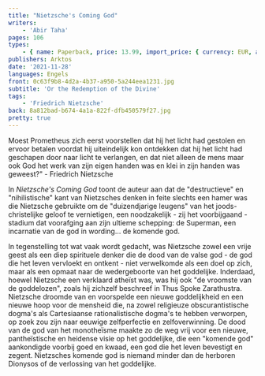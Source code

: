 ```yaml
---
title: "Nietzsche's Coming God"
writers:
    - 'Abir Taha'
pages: 106
types:
    - { name: Paperback, price: 13.99, import_price: { currency: EUR, amount: 10.56 }, isbn: 978-1-907166-90-7 }
publishers: Arktos
date: '2021-11-28'
languages: Engels
front: 0c63f9b8-4d2a-4b37-a950-5a244eea1231.jpg
subtitle: 'Or the Redemption of the Divine'
tags:
    - 'Friedrich Nietzsche'
back: 8a812bad-b674-4a1a-822f-dfb450579f27.jpg
pretty: true
---
```


Moest Prometheus zich eerst voorstellen dat hij het licht had gestolen en ervoor betalen voordat hij uiteindelijk kon ontdekken dat hij het licht had geschapen door naar licht te verlangen, en dat niet alleen de mens maar ook God het werk van zijn eigen handen was en klei in zijn handen was geweest?" - Friedrich Nietzsche

In *Nietzsche's Coming God* toont de auteur aan dat de "destructieve" en "nihilistische" kant van Nietzsches denken in feite slechts een hamer was die Nietzsche gebruikte om de "duizendjarige leugens" van het joods-christelijke geloof te vernietigen, een noodzakelijk - zij het voorbijgaand - stadium dat voorafging aan zijn ultieme schepping: de Superman, een incarnatie van de god in wording... de komende god.

In tegenstelling tot wat vaak wordt gedacht, was Nietzsche zowel een vrije geest als een diep spirituele denker die de dood van de valse god - de god die het leven vervloekt en ontkent - niet verwelkomde als een doel op zich, maar als een opmaat naar de wedergeboorte van het goddelijke. Inderdaad, hoewel Nietzsche een verklaard atheïst was, was hij ook "de vroomste van de goddelozen", zoals hij zichzelf beschreef in Thus Spoke Zarathustra. Nietzsche droomde van en voorspelde een nieuwe goddelijkheid en een nieuwe hoop voor de mensheid die, na zowel religieuze obscurantistische dogma's als Cartesiaanse rationalistische dogma's te hebben verworpen, op zoek zou zijn naar eeuwige zelfperfectie en zelfoverwinning. De dood van de god van het monotheïsme maakte zo de weg vrij voor een nieuwe, pantheïstische en heidense visie op het goddelijke, die een "komende god" aankondigde voorbij goed en kwaad, een god die het leven bevestigt en zegent. Nietzsches komende god is niemand minder dan de herboren Dionysos of de verlossing van het goddelijke.
